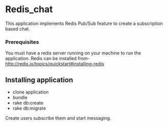 # Redis_chat
This application implements Redis Pub/Sub feature to create a subscription based chat.

### Prerequisites

You must have a redis server running on your machine to run the application.
Redis can be installed from- http://redis.io/topics/quickstart#installing-redis

## Installing application
* clone application 
* bundle
* rake db:create
* rake db:migrate

Create users subscribe them and start messaging.

